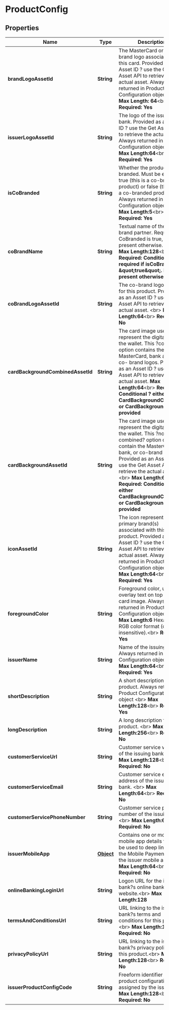 

# ProductConfig

## Properties

Name | Type | Description | Notes
------------ | ------------- | ------------- | -------------
**brandLogoAssetId** | **String** | The MasterCard or Maestro brand logo associated with this card. Provided as an Asset ID ? use the Get Asset API to retrieve the actual asset. Always returned in Product Configuration object &lt;br&gt;    __Max Length: 64__&lt;br&gt; __Required: Yes__  |  [optional]
**issuerLogoAssetId** | **String** | The logo of the issuing bank. Provided as an Asset ID ? use the Get Asset API to retrieve the actual asset. Always returned in Product Configuration object &lt;br&gt;     __Max Length:64__&lt;br&gt; __Required: Yes__  |  [optional]
**isCoBranded** | **String** | Whether the product is co-branded. Must be either true (this is a co-branded product) or false (this is not a co-branded product). Always returned in Product Configuration object &lt;br&gt;    __Max Length:5__&lt;br&gt; __Required: Yes__  |  [optional]
**coBrandName** | **String** | Textual name of the co-brand partner. Required if CoBranded is true, not present otherwise.  &lt;br&gt;   __Max Length:128__&lt;br&gt; __Required: Conditional ? required if isCoBranded &#x3D; \&quot;true\&quot;. Not present otherwise__  |  [optional]
**coBrandLogoAssetId** | **String** | The co-brand logo (if any) for this product. Provided as an Asset ID ? use the Get Asset API to retrieve the actual asset. &lt;br&gt;   __Max Length:64__&lt;br&gt; __Required: No__  |  [optional]
**cardBackgroundCombinedAssetId** | **String** | The card image used to represent the digital card in the wallet. This ?combined? option contains the MasterCard, bank and any co- brand logos.  Provided as an Asset ID ? use the Get Asset API to retrieve the actual asset.     __Max Length:64__&lt;br&gt; __Required: Conditional ? either CardBackgroundCombined or CardBackground will be provided__  |  [optional]
**cardBackgroundAssetId** | **String** | The card image used to represent the digital card in the wallet. This ?non-combined? option does not contain the MasterCard, bank, or co-brand logos. Provided as an Asset ID ? use the Get Asset API to retrieve the actual asset. &lt;br&gt;     __Max Length:64__&lt;br&gt; __Required: Conditional ? either CardBackgroundCombined or CardBackground will be provided__  |  [optional]
**iconAssetId** | **String** | The icon representing the primary brand(s) associated with this product. Provided as an Asset ID ? use the Get Asset API to retrieve the actual asset. Always returned in Product Configuration object&lt;br&gt;    __Max Length:64__&lt;br&gt; __Required: Yes__  |  [optional]
**foregroundColor** | **String** | Foreground color, used to overlay text on top of the card image. Always returned in Product Configuration object&lt;br&gt;    __Max Length:6__ Hexadecimal RGB color format (case-insensitive).&lt;br&gt; __Required: Yes__  |  [optional]
**issuerName** | **String** | Name of the issuing bank. Always returned in Product Configuration object &lt;br&gt;    __Max Length:64__&lt;br&gt; __Required: Yes__  |  [optional]
**shortDescription** | **String** | A short description for this product. Always returned in Product Configuration object  &lt;br&gt;   __Max Length:128__&lt;br&gt; __Required: Yes__  |  [optional]
**longDescription** | **String** | A long description for this product.  &lt;br&gt;   __Max Length:256__&lt;br&gt; __Required: No__  |  [optional]
**customerServiceUrl** | **String** | Customer service website of the issuing bank. &lt;br&gt;    __Max Length:128__&lt;br&gt; __Required: No__  |  [optional]
**customerServiceEmail** | **String** | Customer service email address of the issuing bank. &lt;br&gt;    __Max Length:64__&lt;br&gt; __Required: No__  |  [optional]
**customerServicePhoneNumber** | **String** | Customer service phone number of the issuing bank. &lt;br&gt;    __Max Length:64__&lt;br&gt; __Required: No__  |  [optional]
**issuerMobileApp** | [**Object**](.md) | Contains one or more mobile app details that may be used to deep link from the Mobile Payment App to the issuer mobile app. &lt;br&gt;    __Max Length:64__&lt;br&gt; __Required: No__  |  [optional]
**onlineBankingLoginUrl** | **String** | Logon URL for the issuing bank?s online banking website.&lt;br&gt;     __Max Length:128__  |  [optional]
**termsAndConditionsUrl** | **String** | URL linking to the issuing bank?s terms and conditions for this product.&lt;br&gt;     __Max Length:128__&lt;br&gt; __Required: No__  |  [optional]
**privacyPolicyUrl** | **String** | URL linking to the issuing bank?s privacy policy for this product.&lt;br&gt;     __Max Length:128__&lt;br&gt; __Required: No__  |  [optional]
**issuerProductConfigCode** | **String** | Freeform identifier for this product configuration as assigned by the issuer.&lt;br&gt;     __Max Length:128__&lt;br&gt; __Required: No__  |  [optional]




